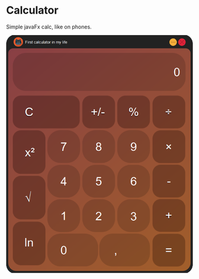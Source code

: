 # Calculator
Simple javaFx calc, like on phones.


![View](https://github.com/MaoSada0/Calculator/blob/master/11.png)
